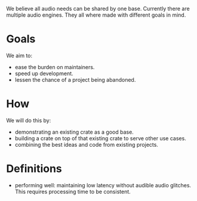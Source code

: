 We believe all audio needs can be shared by one base. Currently there are
multiple audio engines. They all where made with different goals in mind.

# Goals
We aim to:
- ease the burden on maintainers.
- speed up development.
- lessen the chance of a project being abandoned.

# How
We will do this by:
- demonstrating an existing crate as a good base.
- building a crate on top of that existing crate to serve other use cases.
- combining the best ideas and code from existing projects.

# Definitions
- performing well: maintaining low latency without audible audio glitches. This
  requires processing time to be consistent. 

